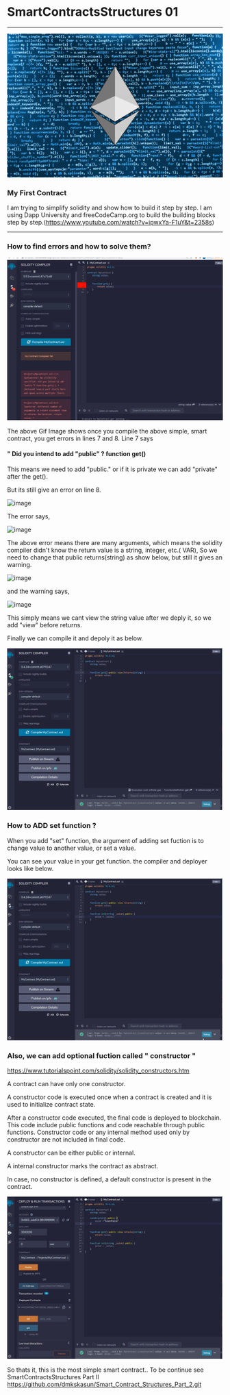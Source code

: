 # SmartContractsStructures 01
----
![Supply Image](Images/ethereum_solidity.jpg)

### My First Contract

I am trying to simplify solidity and show how to build it step by step. 
I am using Dapp University and freeCodeCamp.org to build the building blocks step by step.(https://www.youtube.com/watch?v=ipwxYa-F1uY&t=2358s)

----
### How to find errors and how to solve them?

![Supply Image](Images/one.gif)

The above Gif Image shows once you compile the above simple, smart contract, you get errors in lines 7 and 8. Line 7 says 

#### " Did you intend to add "public" ? function get() 

This means we need to add "public." or if it is private we can add "private" after the get().

But its still give an error on line 8.

![image](https://user-images.githubusercontent.com/71329902/115631370-8a217f80-a2ba-11eb-832f-891210421384.png)

The error says,

![image](https://user-images.githubusercontent.com/71329902/115631491-c7860d00-a2ba-11eb-995f-6142467fef61.png)

The above error means there are many arguments, which means the solidity compiler didn't know the return value is a string, integer, etc.( VAR), So we need to change that public returns(string) as show below, but still it gives an warning.

![image](https://user-images.githubusercontent.com/71329902/115632272-36179a80-a2bc-11eb-8355-8aa7aedd5e53.png) 

and the warning says,

![image](https://user-images.githubusercontent.com/71329902/115632313-49c30100-a2bc-11eb-8af8-3d9399959d2f.png)

This simply means we cant view the string value after we deply it, so we add "view" before returns.

Finally we can compile it and depoly it as below.

![Supply Image](Images/two.gif)

### How to ADD set function ?

When you add "set" function, the argument of adding set fuction is to change value to another value, or set a value. 

You can see your value in your get function. the compiler and deployer looks like below. 

![Supply Image](Images/three.gif)

### Also, we can add optional fuction called " constructor "

https://www.tutorialspoint.com/solidity/solidity_constructors.htm

A contract can have only one constructor.

A constructor code is executed once when a contract is created and it is used to initialize contract state.

After a constructor code executed, the final code is deployed to blockchain. This code include public functions and code reachable through public functions. Constructor code or any internal method used only by constructor are not included in final code.

A constructor can be either public or internal.

A internal constructor marks the contract as abstract.

In case, no constructor is defined, a default constructor is present in the contract.

![Supply Image](Images/four.gif)

So thats it, this is the most simple smart contract.. To be continue see SmartContractsStructures Part II
https://github.com/dmkskasun/Smart_Contract_Structures_Part_2.git







